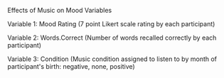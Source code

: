 Effects of Music on Mood Variables

Variable 1:  Mood Rating (7 point Likert scale rating by each participant)

Variable 2:  Words.Correct (Number of words recalled correctly by each participant)

Variable 3:  Condition (Music condition assigned to listen to by month of participant's birth: negative, none, positive)
